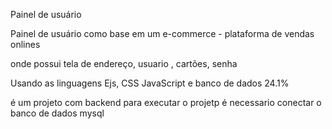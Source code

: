 Painel de usuário

Painel de usuário como base em um e-commerce - plataforma de vendas onlines

onde possui tela de endereço, usuario , cartões, senha

Usando as linguagens  Ejs, CSS JavaScript e banco de dados 
24.1%

é um projeto com backend para executar o projetp é necessario conectar o banco de dados mysql 
